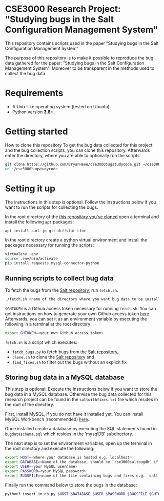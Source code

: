 # CSE3000 Research Project: "Studying bugs in the Salt Configuration Management System"

This repository contains scripts used in the paper "Studying bugs in the Salt Configuration Management System"


The purpose of this repository is to make it possible to reproduce the bug data gathered for the paper: "Studying bugs in the Salt Configuration Management System". Moreover to be transparent in the methods used to collect the bug data 

<!-- #Table of Contents -->

<!-- #TODO (Overview of directories and files) :explain the folders in the repository -->

# Requirements
* A Unix-like operating system (tested on Ubuntu).
* Python version **3.8+**.

# Getting started 
How to clone this repository
To get the bug data collected for this project and the bug collection scripts, you can clone this repository. Afterwards enter the directory, where you are able to optionally run the scripts
```bash
git clone https://github.com/BryanHeee/cse3000bugstudycode.git ~/cse3000bugstudycode
cd ~/cse3000bugstudycode
```

# Setting it up 
The instructions in this step is optional. Follow the instructions below if you want to run the scripts for collecting the bugs. 

In the root directory of the [this repository you've cloned](#Getting-started) open a terminal and install the following `apt` packages:
```bash
apt install curl jq git diffstat cloc
```

In the root directory create a python virtual environment and install the packages necessary for running the scripts:
```bash
virtualenv .env
source .env/bin/activate
pip install requests mysql-connector-python
```

## Running scripts to collect bug data

To fetch the bugs from the [Salt repository](https://github.com/saltstack/salt), run `fetch.sh`.  
```bash
./fetch.sh <name of the directory where you want bug data to be installed> $GHTOKEN
```
`$GHTOKEN` is a Github access token necessary for running `fetch.sh`. You can get instructions on how to generate your own Github access token [here](https://docs.github.com/en/authentication/keeping-your-account-and-data-secure/creating-a-personal-access-token). Afterwards, you can set it as an environment variable by executing the following in a terminal at the root directory:  
```bash
export GHTOKEN=<your own Github access token>
```

`fetch.sh` is a script which executes:
- `fetch_bugs.py` to fetch bugs from the [Salt repository](https://github.com/saltstack/salt), 
- `clone.sh` to clone the [Salt repository](https://github.com/saltstack/salt) and 
- `find_fixes.sh` to filter out the bugs without an explicit fix

## Storing bug data in a MySQL database
This step is optional. Execute the instructions below if you want to store the bug data in a MySQL database. Otherwise the bug data collected for this research project can be found in the `saltwithfixes.txt` file which resides in the root of the directory. 

First, install MySQL, if you do not have it installed yet. You can install MySQL Workbench (recommended) [here](https://dev.mysql.com/downloads/workbench/).

Once installed create a database by executing the SQL statements found in `bugdataschema.sql` which resides in the 'mysqlDB' subdirectory.

The next step is to set the environment variables, open up the terminal in the root directory and execute the following:

```bash
export HOST=<where your database is hosted e.g. localhost>
export DATABASE=<Name of the database, should be `cse3000saltbugdb` if `bugdataschema.sql` was executed>
export USER=<your MySQL username>
export PASSWORD=<your MySQL password>
export BUGSFILE=<name of the file containing bugs and fixes e.g. `saltfixes.txt` which is the output of `fetch.sh`>
```

Finally run the command below to store the bugs in the database:
```bash
python3 insert_in_db.py $HOST $DATABASE $USER $PASSWORD $BUGSFILE $GHTOKEN
```

